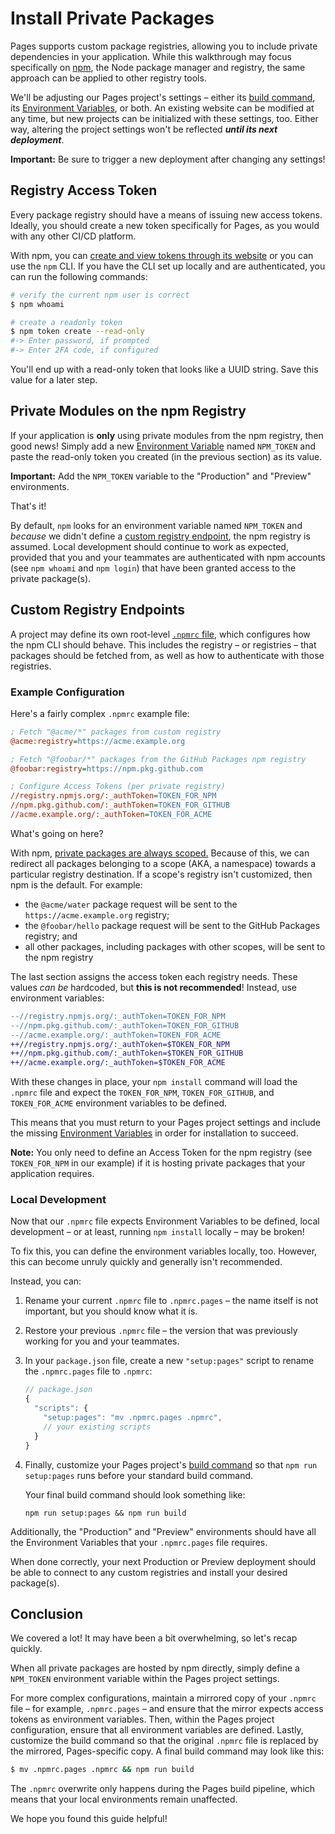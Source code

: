 # Install Private Packages

Pages supports custom package registries, allowing you to include private dependencies in your application. While this walkthrough may focus specifically on [npm](https://www.npmjs.com/), the Node package manager and registry, the same approach can be applied to other registry tools.

We'll be adjusting our Pages project's settings – either its [build command](/platform/build-configuration#build-commands-and-directories), its [Environment Variables](/platform/build-configuration#environment-variables), or both. An existing website can be modified at any time, but new projects can be initialized with these settings, too. Either way, altering the project settings won't be reflected ***until its next deployment***.

<Aside type="warning">

**Important:** Be sure to trigger a new deployment after changing any settings!

</Aside>


## Registry Access Token

Every package registry should have a means of issuing new access tokens. Ideally, you should create a new token specifically for Pages, as you would with any other CI/CD platform.

With npm, you can [create and view tokens through its website](https://docs.npmjs.com/creating-and-viewing-access-tokens) or you can use the `npm` CLI. If you have the CLI set up locally and are authenticated, you can run the following commands:

```sh
# verify the current npm user is correct
$ npm whoami

# create a readonly token
$ npm token create --read-only
#-> Enter password, if prompted
#-> Enter 2FA code, if configured
```

You'll end up with a read-only token that looks like a UUID string. Save this value for a later step.


## Private Modules on the npm Registry

If your application is **only** using private modules from the npm registry, then good news! Simply add a new [Environment Variable](/platform/build-configuration#environment-variables) named `NPM_TOKEN` and paste the read-only token you created (in the previous section) as its value.

<Aside type="warning">

**Important:** Add the `NPM_TOKEN` variable to the "Production" and "Preview" environments.

</Aside>

That's it!

By default, `npm` looks for an environment variable named `NPM_TOKEN` and _because_ we didn't define a [custom registry endpoint](#custom-registry-endpoints), the npm registry is assumed. Local development should continue to work as expected, provided that you and your teammates are authenticated with npm accounts (see `npm whoami` and `npm login`) that have been granted access to the private package(s).

## Custom Registry Endpoints

A project may define its own root-level [`.npmrc` file](https://docs.npmjs.com/cli/v7/configuring-npm/npmrc), which configures how the npm CLI should behave. This includes the registry – or registries – that packages should be fetched from, as well as how to authenticate with those registries.

### Example Configuration

Here's a fairly complex `.npmrc` example file:

```ini
; Fetch "@acme/*" packages from custom registry
@acme:registry=https://acme.example.org

; Fetch "@foobar/*" packages from the GitHub Packages npm registry
@foobar:registry=https://npm.pkg.github.com

; Configure Access Tokens (per private registry)
//registry.npmjs.org/:_authToken=TOKEN_FOR_NPM
//npm.pkg.github.com/:_authToken=TOKEN_FOR_GITHUB
//acme.example.org/:_authToken=TOKEN_FOR_ACME
```

What's going on here?

With npm, [private packages are always scoped.](https://docs.npmjs.com/about-scopes) Because of this, we can redirect all packages belonging to a scope (AKA, a namespace) towards a particular registry destination. If a scope's registry isn't customized, then npm is the default. For example:

* the `@acme/water` package request will be sent to the `https://acme.example.org` registry;
* the `@foobar/hello` package request will be sent to the GitHub Packages registry; and
* all other packages, including packages with other scopes, will be sent to the npm registry

The last section assigns the access token each registry needs. These values _can be_ hardcoded, but **this is not recommended**! Instead, use environment variables:

```diff
--//registry.npmjs.org/:_authToken=TOKEN_FOR_NPM
--//npm.pkg.github.com/:_authToken=TOKEN_FOR_GITHUB
--//acme.example.org/:_authToken=TOKEN_FOR_ACME
++//registry.npmjs.org/:_authToken=$TOKEN_FOR_NPM
++//npm.pkg.github.com/:_authToken=$TOKEN_FOR_GITHUB
++//acme.example.org/:_authToken=$TOKEN_FOR_ACME
```

With these changes in place, your `npm install` command will load the `.npmrc` file and expect the `TOKEN_FOR_NPM`, `TOKEN_FOR_GITHUB`, and `TOKEN_FOR_ACME` environment variables to be defined.

This means that you must return to your Pages project settings and include the missing [Environment Variables](/platform/build-configuration#environment-variables) in order for installation to succeed.

<Aside>

**Note:** You only need to define an Access Token for the npm registry (see `TOKEN_FOR_NPM` in our example) if it is hosting private packages that your application requires.

</Aside>

### Local Development

Now that our `.npmrc` file expects Environment Variables to be defined, local development – or at least, running `npm install` locally – may be broken!

To fix this, you can define the environment variables locally, too. However, this can become unruly quickly and generally isn't recommended.

Instead, you can:

1. Rename your current `.npmrc` file to `.npmrc.pages` – the name itself is not important, but you should know what it is.

2. Restore your previous `.npmrc` file – the version that was previously working for you and your teammates.

3. In your `package.json` file, create a new `"setup:pages"` script to rename the `.npmrc.pages` file to `.npmrc`:
    ```js
    // package.json
    {
      "scripts": {
        "setup:pages": "mv .npmrc.pages .npmrc",
        // your existing scripts
      }
    }
    ```

4. Finally, customize your Pages project's [build command](https://secret.wiki/pages/platform/build-configuration#build-commands-and-directories) so that `npm run setup:pages` runs before your standard build command.

    Your final build command should look something like:

    ```
    npm run setup:pages && npm run build
    ```

Additionally, the "Production" and "Preview" environments should have all the Environment Variables that your `.npmrc.pages` file requires.

When done correctly, your next Production or Preview deployment should be able to connect to any custom registries and install your desired package(s).

## Conclusion

We covered a lot! It may have been a bit overwhelming, so let's recap quickly.

When all private packages are hosted by npm directly, simply define a `NPM_TOKEN` environment variable within the Pages project settings.

For more complex configurations, maintain a mirrored copy of your `.npmrc` file – for example, `.npmrc.pages` – and ensure that the mirror expects access tokens as environment variables. Then, within the Pages project configuration, ensure that all environment variables are defined. Lastly, customize the build command so that the original `.npmrc` file is replaced by the mirrored, Pages-specific copy. A final build command may look like this:

```sh
$ mv .npmrc.pages .npmrc && npm run build
```

The `.npmrc` overwrite only happens during the Pages build pipeline, which means that your local environments remain unaffected.

We hope you found this guide helpful!
